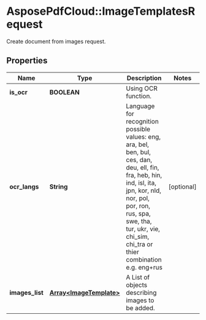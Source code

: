 ﻿# AsposePdfCloud::ImageTemplatesRequest
Create document from images request.

## Properties
Name | Type | Description | Notes
------------ | ------------- | ------------- | -------------
**is_ocr** | **BOOLEAN** | Using OCR function. | 
**ocr_langs** | **String** | Language for recognition possible values: eng, ara, bel, ben, bul, ces, dan, deu, ell, fin, fra, heb, hin, ind, isl, ita, jpn, kor, nld, nor, pol, por, ron, rus, spa, swe, tha, tur, ukr, vie, chi_sim, chi_tra      or thier combination e.g. eng+rus | [optional] 
**images_list** | [**Array&lt;ImageTemplate&gt;**](ImageTemplate.md) | A List of objects describing images to be added. | 


